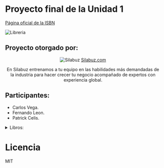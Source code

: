 # Proyecto final de la Unidad 1
[Página oficial de la ISBN](https://www.bnp.gob.pe/servicios/isbn/)

![Libreria](https://www.telesurtv.net/__export/1510353963341/sites/telesur/img/multimedia/2017/11/10/librerxa11.jpg)

## Proyecto otorgado por:
<div align="center">

![Silabuz](https://uploads-ssl.webflow.com/6320941e9612f79b0e2f61b1/63209670562cf7eb6f31131a_silabuz-logo-rebrand-standar.png)
[Silabuz.com](https://www.silabuz.com)
  
En Silabuz entrenamos a tu equipo en las habilidades más demandadas de la industria para hacer crecer tu negocio acompañado de expertos con experiencia global.

</div>

## Participantes:
* Carlos Vega.
* Fernando Leon.
* Patrick Celis.

<details>
<summary>Libros:</summary>
- [Como hacer que te pasen cosas buenas.]
- [El caballero Carmelo.]
- [El principito.]
  
</details>

# Licencia
MIT
